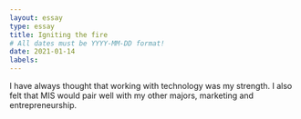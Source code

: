 ```yaml
---
layout: essay
type: essay
title: Igniting the fire
# All dates must be YYYY-MM-DD format!
date: 2021-01-14
labels:
---
```


I have always thought that working with technology was my strength. I also felt that MIS would pair well with my other majors, marketing and entrepreneurship.
